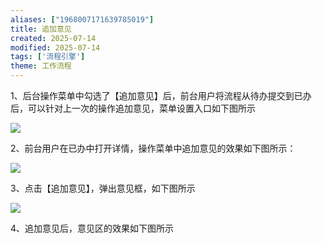 ```yaml
---
aliases: ["1968007171639785019"]
title: 追加意见
created: 2025-07-14
modified: 2025-07-14
tags: ['流程引擎']
theme: 工作流程
---
```


1、后台操作菜单中勾选了【追加意见】后，前台用户将流程从待办提交到已办后，可以针对上一次的操作追加意见，菜单设置入口如下图所示

![](https://myhelpdoc.oss-cn-heyuan.aliyuncs.com/mdimages/a181f29be1da2667efe8813a921bf35e.jpg)

2、前台用户在已办中打开详情，操作菜单中追加意见的效果如下图所示：

![](https://myhelpdoc.oss-cn-heyuan.aliyuncs.com/mdimages/7304bb07d0e5b0d38af2f435bd2d6a5f.jpg)

3、点击【追加意见】，弹出意见框，如下图所示

![](https://myhelpdoc.oss-cn-heyuan.aliyuncs.com/mdimages/6817fd1fa6510def207234be4b74e849.jpg)

4、追加意见后，意见区的效果如下图所示

